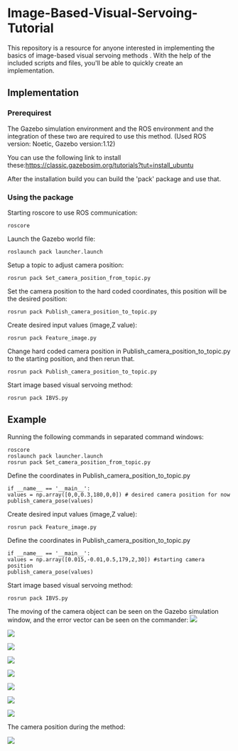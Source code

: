 # Image-Based-Visual-Servoing-Tutorial
This repository is a resource for anyone interested in implementing the basics of image-based visual servoing methods . With the help of the included scripts and files, you'll be able to quickly create an implementation.

## Implementation
### Prerequirest
The Gazebo simulation environment and the ROS environment and the integration of these two are required to use this method. (Used ROS version: Noetic, Gazebo version:1.12)

You can use the following link to install these:https://classic.gazebosim.org/tutorials?tut=install_ubuntu

After the installation build you can build the 'pack' package and use that.

### Using the package

Starting roscore to use ROS communication:

    roscore

Launch the Gazebo world file:

    roslaunch pack launcher.launch
    
Setup a topic to adjust camera position:

    rosrun pack Set_camera_position_from_topic.py
    
Set the camera position to the hard coded coordinates, this position will be the desired position:

    rosrun pack Publish_camera_position_to_topic.py
    
Create desired input values (image,Z value):

    rosrun pack Feature_image.py
    
Change hard coded camera position in Publish_camera_position_to_topic.py to the starting position, and then rerun that. 

    rosrun pack Publish_camera_position_to_topic.py
    
Start image based visual servoing method:

    rosrun pack IBVS.py
    
## Example

Running the following commands in separated command windows:

    roscore
    roslaunch pack launcher.launch
    rosrun pack Set_camera_position_from_topic.py
    
Define the coordinates in Publish_camera_position_to_topic.py

    if __name__ == '__main__':
    values = np.array([0,0,0.3,180,0,0]) # desired camera position for now
    publish_camera_pose(values)

Create desired input values (image,Z value):

    rosrun pack Feature_image.py
    
Define the coordinates in Publish_camera_position_to_topic.py

    if __name__ == '__main__':
    values = np.array([0.015,-0.01,0.5,179,2,30]) #starting camera position
    publish_camera_pose(values)
    
Start image based visual servoing method:

    rosrun pack IBVS.py
    
The moving of the camera object can be seen on the Gazebo simulation window, and the error vector can be seen on the commander:
![](https://i.imgur.com/kThQWK7.jpg)

![](https://i.imgur.com/9v7HmLq.jpg)

![](https://i.imgur.com/XCJuzJG.jpg)

![](https://i.imgur.com/cIjHVzi.jpg)

![](https://i.imgur.com/bsFwcOi.jpg)

![](https://i.imgur.com/Z9dgrse.jpg)

![](https://i.imgur.com/oV1SVRw.jpg)

![](https://i.imgur.com/ESXqDXa.jpg)

The camera position during the method: 

![](https://i.imgur.com/eHNBvPn.png)


